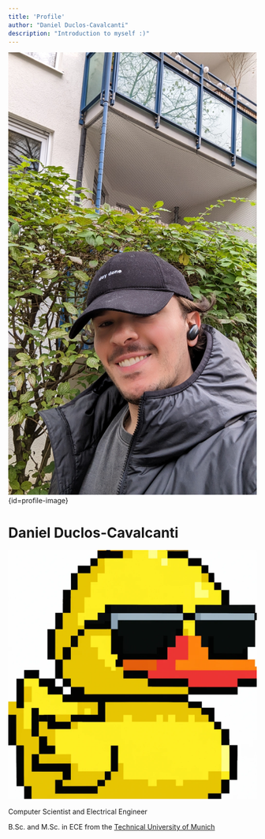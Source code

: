 ```yaml
---
title: 'Profile'
author: "Daniel Duclos-Cavalcanti"
description: "Introduction to myself :)"
---
```


![](/assets/images/photo.jpg){id=profile-image}

# Daniel Duclos-Cavalcanti

<p align="center">
<img id="logo" src="/assets/images/icon.png">
</p>

<p id="profile-caption">
  Computer Scientist and Electrical Engineer
</p>

<p id="profile-caption">
  B.Sc. and M.Sc. in ECE from the <a href="https://www.tum.de/en/">Technical University of Munich</a>
</p>

